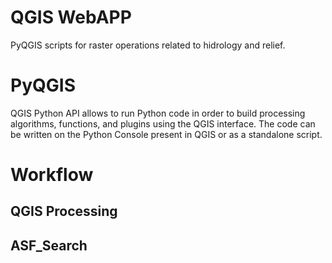 # QGIS WebAPP 
PyQGIS scripts for raster operations related to hidrology and relief. 

# PyQGIS
QGIS Python API allows to run Python code in order to build processing algorithms, functions, and plugins using the QGIS interface. The code can be written on the Python Console present in QGIS or as a standalone script.

# Workflow


## QGIS Processing
## ASF_Search
